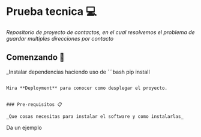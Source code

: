 # Prueba tecnica :computer:

_Repositorio de proyecto de contactos, en el cual resolvemos el problema de guardar multiples direcciones por contacto_

## Comenzando 🚀

_Instalar dependencias haciendo uso de ```bash
pip install 
``` _

Mira **Deployment** para conocer como desplegar el proyecto.


### Pre-requisitos 📋

_Que cosas necesitas para instalar el software y como instalarlas_

```
Da un ejemplo
```
